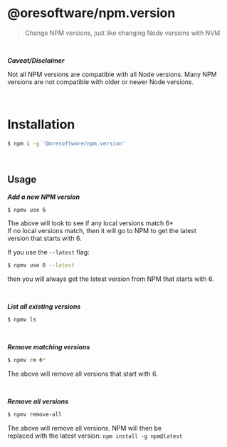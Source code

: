 
# @oresoftware/npm.version

>
> Change NPM versions, just like changing Node versions with NVM
>

<br>

***Caveat/Disclaimer***

Not all NPM versions are compatible with all Node versions.
Many NPM versions are not compatible with older or newer Node versions.

<br>

# Installation

```bash
$ npm i -g '@oresoftware/npm.version'
```

<br>

## Usage

<i>__Add a new NPM version__</i>

```bash
$ npmv use 6
```

The above will look to see if any local versions match 6* <br>
If no local versions match, then it will go to NPM to get the latest <br>
version that starts with 6. <br>

If you use the `--latest` flag:

```bash
$ npmv use 6 --latest
```

then you will always get the latest version from NPM that starts with 6.

<br>

<i>__List all existing versions__</i>

```bash
$ npmv ls
```

<br>

<i>__Remove matching versions__</i>

```bash
$ npmv rm 6*
```

The above will remove all versions that start with 6.

<br>

<i>__Remove all versions__</i>

```bash
$ npmv remove-all
```

The above will remove all versions. NPM will then be <br>
replaced with the latest version: `npm install -g npm@latest`



